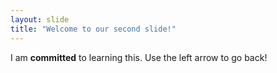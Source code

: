 ```yaml
---
layout: slide
title: "Welcome to our second slide!"
---
```

I am **committed** to learning this.
Use the left arrow to go back!
